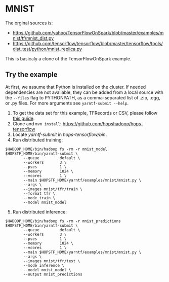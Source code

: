 # MNIST

The orginal sources is:
- https://github.com/yahoo/TensorFlowOnSpark/blob/master/examples/mnist/tf/mnist_dist.py
- https://github.com/tensorflow/tensorflow/blob/master/tensorflow/tools/dist_test/python/mnist_replica.py

This is basicaly a clone of the TensorFlowOnSpark example.

## Try the example

At first, we assume that Python is installed on the cluster. If needed dependencies are not avaliable, they can be added from a local source with the `--files` flag to PYTHONPATH, as a comma-separated list of .zip, .egg, or .py files. For more arguments see `yarntf-submit --help`.

1. To get the data set for this example, TFRecords or CSV, please follow [this guide](https://github.com/yahoo/TensorFlowOnSpark/wiki/GetStarted_YARN).
2. Clone and `mvn install`: https://github.com/hopshadoop/hops-tensorflow
3. Locate _yarntf-submit_ in _hops-tensorflow/bin_.
4. Run distributed training:
```
$HADOOP_HOME/bin/hadoop fs -rm -r mnist_model
$HOPSTF_HOME/bin/yarntf-submit \
        --queue         default \
        --workers       3 \
        --pses          1 \
        --memory        1024 \
        --vcores        1 \
        --main $HOPSTF_HOME/yarntf/examples/mnist/mnist.py \
        --args \
        --images mnist/tfr/train \
        --format tfr \
        --mode train \
        --model mnist_model
```
5. Run distributed inference:
```
$HADOOP_HOME/bin/hadoop fs -rm -r mnist_predictions
$HOPSTF_HOME/bin/yarntf-submit \
        --queue         default \
        --workers       3 \
        --pses          1 \
        --memory        1024 \
        --vcores        1 \
        --main $HOPSTF_HOME/yarntf/examples/mnist/mnist.py \
        --args \
        --images mnist/tfr/test \
        --mode inference \
        --model mnist_model \
        --output mnist_predictions
```
